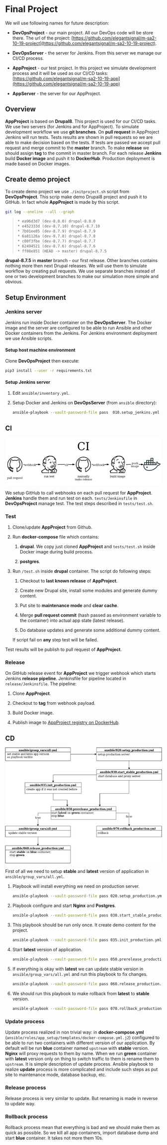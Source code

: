 # Final Project

We will use following names for future description:

- **DevOpsProject** - our main project. All our DevOps code will be store there. The url of the project: [https://github.com/elegantsignal/m-sa2-10-19-project](https://github.com/elegantsignal/m-sa2-10-19-project).

- **DevOpsServer** - the server for Jenkins. From this server we manage our CI/CD process.

- **AppProject** - our test project. In this project we simulate development process and it will be used as our CI/CD tasks: [https://github.com/elegantsignal/m-sa2-10-19-app](https://github.com/elegantsignal/m-sa2-10-19-app)

- **AppServer** - the server for our AppProject.

## Overview

**AppProject** is based on **Drupal8**. This project is used for our CI/CD tasks. We use two servers (for Jenkins and for AppProject). To simulate development workflow we use **git branches**. On **pull request** in AppProject Jenkins will run tests. Tests results are shown in pull requests so we are able to make decision based on the tests. If tests are passed we accept pull request and merge commit to the **master** branch. To make **release** we should assign **tag** to the commit in master branch. For each release **Jenkins** build **Docker image** and push it to **DockerHub**. Production deployment is made based on Docker images.

## Create demo project

To create demo project we use `./initproject.sh` script from **DevOpsProject**. This scrip make demo Drupal8 project and push it to GitHub. In fact whole **AppProject** is made by this script.

```bash
git log --oneline --all --graph
```

> ```
> * ea96d3d7 (dev-8.8.0) drupal-8.8.0
> * e452333d (dev-8.7.10) drupal-8.7.10
> * 7b01ee05 (dev-8.7.9) drupal-8.7.9
> * 6a81126a (dev-8.7.8) drupal-8.7.8
> * c00f3fbe (dev-8.7.7) drupal-8.7.7
> * 62494521 (dev-8.7.6) drupal-8.7.6
> * ff08e851 (HEAD -> master) drupal-8.7.5
> ```

**drupal-8.7.5** in **master** branch - our first release. Other branches contains nothing more then next Drupal releases. We will use them to simulate workflow by creating pull requests. We use separate branches instead of one or two development branches to make our simulation more simple and obvious.

## Setup Environment

### Jenkins server

Jenkins run inside Docker container on the **DevOpsServer**. The Docker image and the server are configured to be able to run Ansible and other Docker containers from the Jenkins. For Jenkins environment deployment we use Ansible scripts.

#### Setup host machine environment

Clone **DevOpsProject** then execute:

```bash
pip3 install --user -r requirements.txt
```

#### Setup Jenkins server

1. Edit `ansible/inventory.yml`.

1. Setup Docker and Jenkins on **DevOpsServer** (from `ansible` directory):

   ```bash
   ansible-playbook --vault-password-file pass  010.setup_jenkins.yml
   ```

## CI

![pipeline](docs/ci.png)

We setup GitHub to call webhooks on each pull request for **AppProject**. **Jenkins** handle them and run test on each. `tests/Jenkinsfile` in **DevOpsProject** manage test. The test steps described in `tests/test.sh`.

### Test

1. Clone/update **AppProject** from Github.

1. Run **docker-compose** file which contains:

   1. **drupal**.
      We copy just cloned **AppProject** and `tests/test.sh` inside Docker image during build process.

   1. **postgres**.

1. Run `/test.sh` inside **drupal** container. The script do following steps:

   1. Checkout to **last known release** of **AppProject**.

   1. Create new Drupal site, install some modules and generate dummy content.

   1. Put site to **maintenance mode** and **clear cache**.

   1. Merge **pull request commit** (hash passed as environment variable to the container) into actual app state (latest release).

   1. Do database updates and generate some additional dummy content.

   If script fail on **any** step test will be failed.

Test results will be publish to pull request of **AppProject**.

### Release

On GitHub release event for **AppProject** we trigger webhook which starts Jenkins **release pipeline**. Jenkinsfile for pipeline located in `release/Jenkinsfile`. The pipeline:

1. Clone **AppProject**.

1. Checkout to **tag** from webhook payload.

1. Build Docker image.

1. Publish image to [AppProject registry on DockerHub](https://hub.docker.com/repository/docker/elegantsignal/m-sa2-10-19-app).

## CD

![pipeline](docs/cd.png)

First of all we need to setup **stable** and **latest** version of application in `ansible/group_vars/all.yml`.

1. Playbook will install everything we need on production server.

   ```bash
   ansible-playbook --vault-password-file pass 020.setup_production.yml
   ```

1. Playbook configure and start **Nginx** and **Postgres**.

   ```bash
   ansible-playbook --vault-password-file pass 030.start_stable_production.yml
   ```

1. This playbook should be run only once. It create demo content for the project.

   ```bash
   ansible-playbook --vault-password-file pass 035.init_production.yml
   ```

1. Start **latest** version of application.

   ```bash
   ansible-playbook --vault-password-file pass 050.prerelease_production.yml
   ```

1. If everything is okay with **latest** we can update stable version in `ansible/group_vars/all.yml` and run this playbook to fix changes.

   ```bash
   ansible-playbook --vault-password-file pass 060.release_production.yml
   ```

1. We should run this playbook to make rollback from **latest** to **stable** version.

   ```bash
   ansible-playbook --vault-password-file pass 070.rollback_production.yml
   ```

### Update process

Update process realized in non trivial way: in **docker-compose.yml** (`ansible/roles/app_setup/templates/docker-compose.yml.j2`) configured to be able to run two containers with different version of our application. By default will be run **blue** container named `upstream` with **stable** version. **Nginx** will proxy requests to them by name. When we run **green** container with **latest** version only on thing to switch traffic to them is rename them to `upstream`. It is simple description of update process. Ansible playbook to realize **update** process is more complicated and include such steps as put site to maintenance mode, database backup, etc.

### Release process

Release process is very similar to update. But renaming is made in reverse to update way. 

### Rollback process

Rollback process mean that everything is bad and we should make them as quick as possible. So we kill all app containers, import database dump and start **blue** container. It takes not more them 10s.
